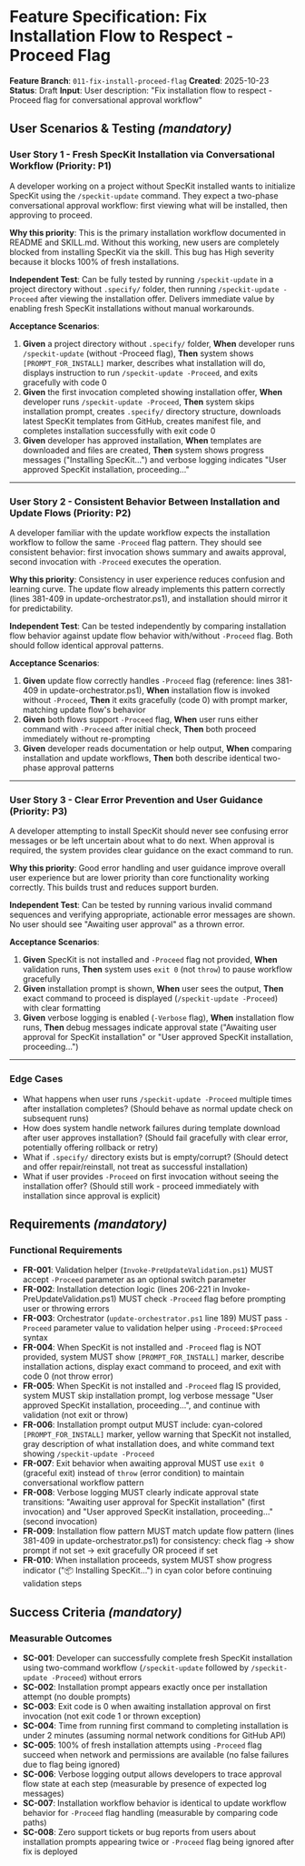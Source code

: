 # Feature Specification: Fix Installation Flow to Respect -Proceed Flag

**Feature Branch**: `011-fix-install-proceed-flag`
**Created**: 2025-10-23
**Status**: Draft
**Input**: User description: "Fix installation flow to respect -Proceed flag for conversational approval workflow"

## User Scenarios & Testing *(mandatory)*

### User Story 1 - Fresh SpecKit Installation via Conversational Workflow (Priority: P1)

A developer working on a project without SpecKit installed wants to initialize SpecKit using the `/speckit-update` command. They expect a two-phase conversational approval workflow: first viewing what will be installed, then approving to proceed.

**Why this priority**: This is the primary installation workflow documented in README and SKILL.md. Without this working, new users are completely blocked from installing SpecKit via the skill. This bug has High severity because it blocks 100% of fresh installations.

**Independent Test**: Can be fully tested by running `/speckit-update` in a project directory without `.specify/` folder, then running `/speckit-update -Proceed` after viewing the installation offer. Delivers immediate value by enabling fresh SpecKit installations without manual workarounds.

**Acceptance Scenarios**:

1. **Given** a project directory without `.specify/` folder, **When** developer runs `/speckit-update` (without -Proceed flag), **Then** system shows `[PROMPT_FOR_INSTALL]` marker, describes what installation will do, displays instruction to run `/speckit-update -Proceed`, and exits gracefully with code 0
2. **Given** the first invocation completed showing installation offer, **When** developer runs `/speckit-update -Proceed`, **Then** system skips installation prompt, creates `.specify/` directory structure, downloads latest SpecKit templates from GitHub, creates manifest file, and completes installation successfully with exit code 0
3. **Given** developer has approved installation, **When** templates are downloaded and files are created, **Then** system shows progress messages ("Installing SpecKit...") and verbose logging indicates "User approved SpecKit installation, proceeding..."

---

### User Story 2 - Consistent Behavior Between Installation and Update Flows (Priority: P2)

A developer familiar with the update workflow expects the installation workflow to follow the same `-Proceed` flag pattern. They should see consistent behavior: first invocation shows summary and awaits approval, second invocation with `-Proceed` executes the operation.

**Why this priority**: Consistency in user experience reduces confusion and learning curve. The update flow already implements this pattern correctly (lines 381-409 in update-orchestrator.ps1), and installation should mirror it for predictability.

**Independent Test**: Can be tested independently by comparing installation flow behavior against update flow behavior with/without `-Proceed` flag. Both should follow identical approval patterns.

**Acceptance Scenarios**:

1. **Given** update flow correctly handles `-Proceed` flag (reference: lines 381-409 in update-orchestrator.ps1), **When** installation flow is invoked without `-Proceed`, **Then** it exits gracefully (code 0) with prompt marker, matching update flow's behavior
2. **Given** both flows support `-Proceed` flag, **When** user runs either command with `-Proceed` after initial check, **Then** both proceed immediately without re-prompting
3. **Given** developer reads documentation or help output, **When** comparing installation and update workflows, **Then** both describe identical two-phase approval patterns

---

### User Story 3 - Clear Error Prevention and User Guidance (Priority: P3)

A developer attempting to install SpecKit should never see confusing error messages or be left uncertain about what to do next. When approval is required, the system provides clear guidance on the exact command to run.

**Why this priority**: Good error handling and user guidance improve overall user experience but are lower priority than core functionality working correctly. This builds trust and reduces support burden.

**Independent Test**: Can be tested by running various invalid command sequences and verifying appropriate, actionable error messages are shown. No user should see "Awaiting user approval" as a thrown error.

**Acceptance Scenarios**:

1. **Given** SpecKit is not installed and `-Proceed` flag not provided, **When** validation runs, **Then** system uses `exit 0` (not `throw`) to pause workflow gracefully
2. **Given** installation prompt is shown, **When** user sees the output, **Then** exact command to proceed is displayed (`/speckit-update -Proceed`) with clear formatting
3. **Given** verbose logging is enabled (`-Verbose` flag), **When** installation flow runs, **Then** debug messages indicate approval state ("Awaiting user approval for SpecKit installation" or "User approved SpecKit installation, proceeding...")

---

### Edge Cases

- What happens when user runs `/speckit-update -Proceed` multiple times after installation completes? (Should behave as normal update check on subsequent runs)
- How does system handle network failures during template download after user approves installation? (Should fail gracefully with clear error, potentially offering rollback or retry)
- What if `.specify/` directory exists but is empty/corrupt? (Should detect and offer repair/reinstall, not treat as successful installation)
- What if user provides `-Proceed` on first invocation without seeing the installation offer? (Should still work - proceed immediately with installation since approval is explicit)

## Requirements *(mandatory)*

### Functional Requirements

- **FR-001**: Validation helper (`Invoke-PreUpdateValidation.ps1`) MUST accept `-Proceed` parameter as an optional switch parameter
- **FR-002**: Installation detection logic (lines 206-221 in Invoke-PreUpdateValidation.ps1) MUST check `-Proceed` flag before prompting user or throwing errors
- **FR-003**: Orchestrator (`update-orchestrator.ps1` line 189) MUST pass `-Proceed` parameter value to validation helper using `-Proceed:$Proceed` syntax
- **FR-004**: When SpecKit is not installed and `-Proceed` flag is NOT provided, system MUST show `[PROMPT_FOR_INSTALL]` marker, describe installation actions, display exact command to proceed, and exit with code 0 (not throw error)
- **FR-005**: When SpecKit is not installed and `-Proceed` flag IS provided, system MUST skip installation prompt, log verbose message "User approved SpecKit installation, proceeding...", and continue with validation (not exit or throw)
- **FR-006**: Installation prompt output MUST include: cyan-colored `[PROMPT_FOR_INSTALL]` marker, yellow warning that SpecKit not installed, gray description of what installation does, and white command text showing `/speckit-update -Proceed`
- **FR-007**: Exit behavior when awaiting approval MUST use `exit 0` (graceful exit) instead of `throw` (error condition) to maintain conversational workflow pattern
- **FR-008**: Verbose logging MUST clearly indicate approval state transitions: "Awaiting user approval for SpecKit installation" (first invocation) and "User approved SpecKit installation, proceeding..." (second invocation)
- **FR-009**: Installation flow pattern MUST match update flow pattern (lines 381-409 in update-orchestrator.ps1) for consistency: check flag → show prompt if not set → exit gracefully OR proceed if set
- **FR-010**: When installation proceeds, system MUST show progress indicator ("📦 Installing SpecKit...") in cyan color before continuing validation steps

## Success Criteria *(mandatory)*

### Measurable Outcomes

- **SC-001**: Developer can successfully complete fresh SpecKit installation using two-command workflow (`/speckit-update` followed by `/speckit-update -Proceed`) without errors
- **SC-002**: Installation prompt appears exactly once per installation attempt (no double prompts)
- **SC-003**: Exit code is 0 when awaiting installation approval on first invocation (not exit code 1 or thrown exception)
- **SC-004**: Time from running first command to completing installation is under 2 minutes (assuming normal network conditions for GitHub API)
- **SC-005**: 100% of fresh installation attempts using `-Proceed` flag succeed when network and permissions are available (no false failures due to flag being ignored)
- **SC-006**: Verbose logging output allows developers to trace approval flow state at each step (measurable by presence of expected log messages)
- **SC-007**: Installation workflow behavior is identical to update workflow behavior for `-Proceed` flag handling (measurable by comparing code paths)
- **SC-008**: Zero support tickets or bug reports from users about installation prompts appearing twice or `-Proceed` flag being ignored after fix is deployed